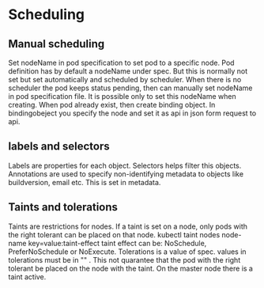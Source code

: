 # Scheduling



## Manual scheduling
Set nodeName in pod specification to set pod to a specific node.
Pod definition has by default a nodeName under spec. But this is normally not set but set automatically and scheduled by scheduler.
When there is no scheduler the pod keeps status pending, then can manually set nodeName in pod specification file. It is possible only to set this nodeName when creating. 
When pod already exist, then create binding object. In bindingobeject you specify the node and set it as api in json form request to api.


## labels and selectors
Labels are properties for each object. 
Selectors helps filter this objects. 
Annotations are used to specify non-identifying metadata to objects like buildversion, email etc. This is set in metadata.

## Taints and tolerations
Taints are restrictions for nodes. If a taint is set on a node, only pods with the right tolerant can be placed on that node. 
kubectl taint nodes node-name key=value:taint-effect
taint effect can be: NoSchedule, PreferNoSchedule or NoExecute.
Tolerations is a value of spec. values in tolerations must be in "" .
This not quarantee that the pod with the right tolerant be placed on the node with the taint. 
On the master node there is a taint active. 